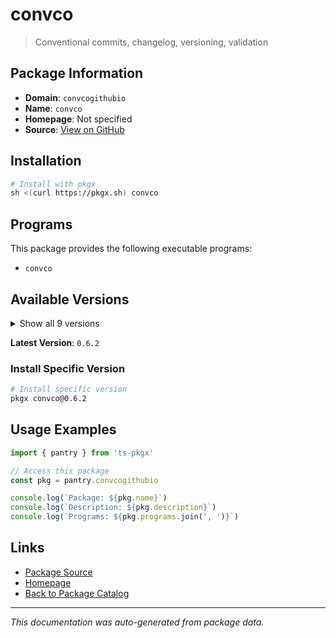 # convco

> Conventional commits, changelog, versioning, validation

## Package Information

- **Domain**: `convcogithubio`
- **Name**: `convco`
- **Homepage**: Not specified
- **Source**: [View on GitHub](https://github.com/pkgxdev/pantry/tree/main/projects/convco.github.io/package.yml)

## Installation

```bash
# Install with pkgx
sh <(curl https://pkgx.sh) convco
```

## Programs

This package provides the following executable programs:

- `convco`

## Available Versions

<details>
<summary>Show all 9 versions</summary>

- `0.6.2`, `0.6.1`, `0.6.0`, `0.5.2`, `0.5.1`
- `0.5.0`, `0.4.3`, `0.4.2`, `0.4.1`

</details>

**Latest Version**: `0.6.2`

### Install Specific Version

```bash
# Install specific version
pkgx convco@0.6.2
```

## Usage Examples

```typescript
import { pantry } from 'ts-pkgx'

// Access this package
const pkg = pantry.convcogithubio

console.log(`Package: ${pkg.name}`)
console.log(`Description: ${pkg.description}`)
console.log(`Programs: ${pkg.programs.join(', ')}`)
```

## Links

- [Package Source](https://github.com/pkgxdev/pantry/tree/main/projects/convco.github.io/package.yml)
- [Homepage](#)
- [Back to Package Catalog](../package-catalog.md)

---

*This documentation was auto-generated from package data.*

